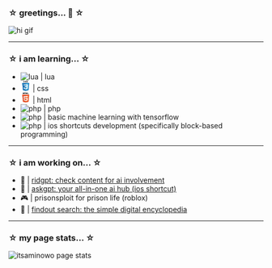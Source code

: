 ### ☆ greetings... 👋 ☆

![hi gif](https://media.giphy.com/media/vFKqnCdLPNOKc/giphy.gif)

---

### ☆ i am learning... ☆
- <img src="https://cdn.hackr.io/uploads/topics_svg/lua.svg" alt="lua" width="20" height="20"/> | lua
- <img src="https://raw.githubusercontent.com/devicons/devicon/master/icons/css3/css3-original-wordmark.svg" alt="css" width="20" height="20"/> | css
- <img src="https://raw.githubusercontent.com/devicons/devicon/master/icons/html5/html5-original-wordmark.svg" alt="html" width="20" height="20"/> | html
- <img src="https://static-00.iconduck.com/assets.00/php-icon-2048x2048-zjxns1zh.png" alt="php" width="20" height="20"/> | php
- <img src="https://github.com/user-attachments/assets/6aad64ab-f019-4e3f-b2f5-6215094dd1ac"
 alt="php" width="20" height="20"/> | basic machine learning with tensorflow
- <img src="https://github.com/user-attachments/assets/2f6528fc-c03e-4870-973c-16aafab6a27e"
 alt="php" width="20" height="20"/> | ios shortcuts development (specifically block-based programming)

---

### ☆ i am working on... ☆
- 🤖 | [ridgpt: check content for ai involvement](https://ridgpt.github.io/)
- 💬 | [askgpt: your all-in-one ai hub (ios shortcut)](https://routinehub.co/shortcut/20473/)
- 🎮 | prisonsploit for prison life (roblox)
- 📓 | [findout search: the simple digital encyclopedia](https://fos.rf.gd/)

---

### ☆ my page stats... ☆

![itsaminowo page stats](https://github-readme-stats.vercel.app/api?username=itsaminowo&show_icons=true&locale=en)
